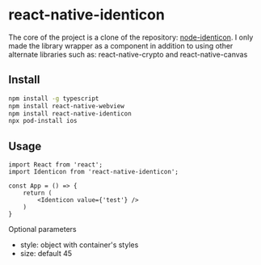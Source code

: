 # react-native-identicon

The core of the project is a clone of the repository: [node-identicon](https://github.com/Ajido/node-identicon). I only made the library wrapper as a component in addition to using other alternate libraries such as: react-native-crypto and react-native-canvas

## Install

```bash
npm install -g typescript
npm install react-native-webview
npm install react-native-identicon
npx pod-install ios
```

## Usage

```JSX
import React from 'react';
import Identicon from 'react-native-identicon';

const App = () => {
    return (
        <Identicon value={'test'} />
    )
}
```

Optional parameters

* style: object with container's styles
* size: default 45